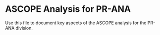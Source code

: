 # ASCOPE Analysis for PR-ANA

Use this file to document key aspects of the ASCOPE analysis for the PR-ANA division.
